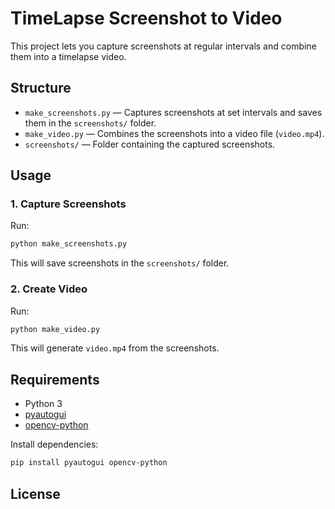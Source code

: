 # TimeLapse Screenshot to Video

This project lets you capture screenshots at regular intervals and combine them into a timelapse video.

## Structure

- `make_screenshots.py` — Captures screenshots at set intervals and saves them in the `screenshots/` folder.
- `make_video.py` — Combines the screenshots into a video file (`video.mp4`).
- `screenshots/` — Folder containing the captured screenshots.

## Usage

### 1. Capture Screenshots

Run:

```sh
python make_screenshots.py
```

This will save screenshots in the `screenshots/` folder.

### 2. Create Video

Run:

```sh
python make_video.py
```

This will generate `video.mp4` from the screenshots.

## Requirements

- Python 3
- [pyautogui](https://pypi.org/project/PyAutoGUI/)
- [opencv-python](https://pypi.org/project/opencv-python/)

Install dependencies:

```sh
pip install pyautogui opencv-python
```

## License
